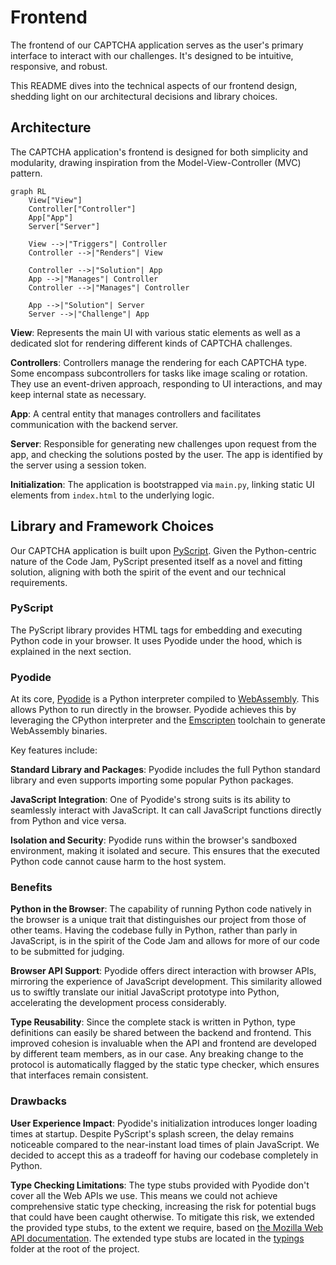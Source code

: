 # Frontend

The frontend of our CAPTCHA application serves as the user's primary interface to interact with our challenges. It's designed to be intuitive, responsive, and robust.

This README dives into the technical aspects of our frontend design, shedding light on our architectural decisions and library choices.

## Architecture

The CAPTCHA application's frontend is designed for both simplicity and modularity, drawing inspiration from the Model-View-Controller (MVC) pattern.

```mermaid
graph RL
    View["View"]
    Controller["Controller"]
    App["App"]
    Server["Server"]

    View -->|"Triggers"| Controller
    Controller -->|"Renders"| View

    Controller -->|"Solution"| App
    App -->|"Manages"| Controller
    Controller -->|"Manages"| Controller

    App -->|"Solution"| Server
    Server -->|"Challenge"| App  
```

**View**: Represents the main UI with various static elements as well as a dedicated slot for rendering different kinds of CAPTCHA challenges.

**Controllers**: Controllers manage the rendering for each CAPTCHA type. Some encompass subcontrollers for tasks like image scaling or rotation. They use an event-driven approach, responding to UI interactions, and may keep internal state as necessary.

**App**: A central entity that manages controllers and facilitates communication with the backend server.

**Server**: Responsible for generating new challenges upon request from the app, and checking the solutions posted by the user. The app is identified by the server using a session token.

**Initialization**: The application is bootstrapped via `main.py`, linking static UI elements from `index.html` to the underlying logic.

## Library and Framework Choices

Our CAPTCHA application is built upon [PyScript](https://pyscript.net/). Given the Python-centric nature of the Code Jam, PyScript presented itself as a novel and fitting solution, aligning with both the spirit of the event and our technical requirements.

### PyScript

The PyScript library provides HTML tags for embedding and executing Python code in your browser. It uses Pyodide under the hood, which is explained in the next section.

### Pyodide

At its core, [Pyodide](https://pyodide.org/en/stable/) is a Python interpreter compiled to [WebAssembly](https://webassembly.org/). This allows Python to run directly in the browser. Pyodide achieves this by leveraging the CPython interpreter and the [Emscripten](https://emscripten.org/) toolchain to generate WebAssembly binaries.

Key features include:

**Standard Library and Packages**: Pyodide includes the full Python standard library and even supports importing some popular Python packages.

**JavaScript Integration**: One of Pyodide's strong suits is its ability to seamlessly interact with JavaScript. It can call JavaScript functions directly from Python and vice versa.

**Isolation and Security**: Pyodide runs within the browser's sandboxed environment, making it isolated and secure. This ensures that the executed Python code cannot cause harm to the host system.

### Benefits

**Python in the Browser**: The capability of running Python code natively in the browser is a unique trait that distinguishes our project from those of other teams. Having the codebase fully in Python, rather than parly in JavaScript, is in the spirit of the Code Jam and allows for more of our code to be submitted for judging.

**Browser API Support**: Pyodide offers direct interaction with browser APIs, mirroring the experience of JavaScript development. This similarity allowed us to swiftly translate our initial JavaScript prototype into Python, accelerating the development process considerably.

**Type Reusability**: Since the complete stack is written in Python, type definitions can easily be shared between the backend and frontend. This improved cohesion is invaluable when the API and frontend are developed by different team members, as in our case. Any breaking change to the protocol is automatically flagged by the static type checker, which ensures that interfaces remain consistent.

### Drawbacks

**User Experience Impact**: Pyodide's initialization introduces longer loading times at startup. Despite PyScript's splash screen, the delay remains noticeable compared to the near-instant load times of plain JavaScript. We decided to accept this as a tradeoff for having our codebase completely in Python.

**Type Checking Limitations**:  The type stubs provided with Pyodide don't cover all the Web APIs we use. This means we could not achieve comprehensive static type checking, increasing the risk for potential bugs that could have been caught otherwise. To mitigate this risk, we extended the provided type stubs, to the extent we require, based on [the Mozilla Web API documentation](https://developer.mozilla.org/en-US/docs/Web/API). The extended type stubs are located in the [typings](../typings/) folder at the root of the project.
